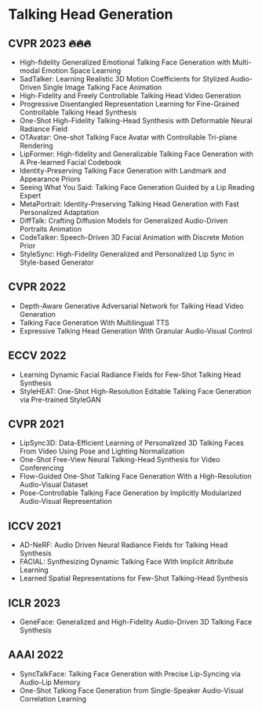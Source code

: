# Talking Head Generation

## CVPR 2023 🔥🔥🔥
- High-fidelity Generalized Emotional Talking Face Generation with Multi-modal Emotion Space Learning
- SadTalker: Learning Realistic 3D Motion Coefficients for Stylized Audio-Driven Single Image Talking Face Animation
- High-Fidelity and Freely Controllable Talking Head Video Generation
- Progressive Disentangled Representation Learning for Fine-Grained Controllable Talking Head Synthesis
- One-Shot High-Fidelity Talking-Head Synthesis with Deformable Neural Radiance Field
- OTAvatar: One-shot Talking Face Avatar with Controllable Tri-plane Rendering
- LipFormer: High-fidelity and Generalizable Talking Face Generation with A Pre-learned Facial Codebook
- Identity-Preserving Talking Face Generation with Landmark and Appearance Priors
- Seeing What You Said: Talking Face Generation Guided by a Lip Reading Expert
- MetaPortrait: Identity-Preserving Talking Head Generation with Fast Personalized Adaptation
- DiffTalk: Crafting Diffusion Models for Generalized Audio-Driven Portraits Animation
- CodeTalker: Speech-Driven 3D Facial Animation with Discrete Motion Prior
- StyleSync: High-Fidelity Generalized and Personalized Lip Sync in Style-based Generator

## CVPR 2022
- Depth-Aware Generative Adversarial Network for Talking Head Video Generation
- Talking Face Generation With Multilingual TTS
- Expressive Talking Head Generation With Granular Audio-Visual Control

## ECCV 2022
- Learning Dynamic Facial Radiance Fields for Few-Shot Talking Head Synthesis
- StyleHEAT: One-Shot High-Resolution Editable Talking Face Generation via Pre-trained StyleGAN

## CVPR 2021
- LipSync3D: Data-Efficient Learning of Personalized 3D Talking Faces From Video Using Pose and Lighting Normalization
- One-Shot Free-View Neural Talking-Head Synthesis for Video Conferencing
- Flow-Guided One-Shot Talking Face Generation With a High-Resolution Audio-Visual Dataset
- Pose-Controllable Talking Face Generation by Implicitly Modularized Audio-Visual Representation

## ICCV 2021
- AD-NeRF: Audio Driven Neural Radiance Fields for Talking Head Synthesis
- FACIAL: Synthesizing Dynamic Talking Face With Implicit Attribute Learning
- Learned Spatial Representations for Few-Shot Talking-Head Synthesis

## ICLR 2023
- GeneFace: Generalized and High-Fidelity Audio-Driven 3D Talking Face Synthesis

## AAAI 2022
- SyncTalkFace: Talking Face Generation with Precise Lip-Syncing via Audio-Lip Memory
- One-Shot Talking Face Generation from Single-Speaker Audio-Visual Correlation Learning
